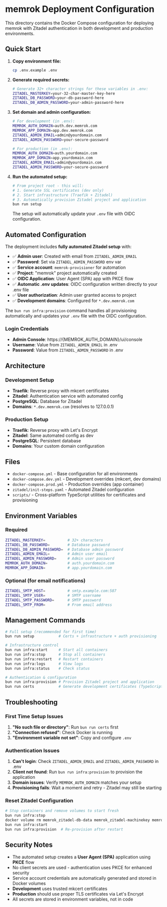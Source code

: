 # memrok Deployment Configuration

This directory contains the Docker Compose configuration for deploying memrok with Zitadel authentication in both development and production environments.

## Quick Start

1. **Copy environment file:**
   ```bash
   cp .env.example .env
   ```

2. **Generate required secrets:**
   ```bash
   # Generate 32+ character strings for these variables in .env:
   ZITADEL_MASTERKEY=your-32-char-master-key-here
   ZITADEL_DB_PASSWORD=your-db-password-here  
   ZITADEL_DB_ADMIN_PASSWORD=your-admin-password-here
   ```

3. **Set domain and admin configuration:**
   ```bash
   # For development (in .env):
   MEMROK_AUTH_DOMAIN=auth.dev.memrok.com
   MEMROK_APP_DOMAIN=app.dev.memrok.com
   ZITADEL_ADMIN_EMAIL=admin@yourdomain.com
   ZITADEL_ADMIN_PASSWORD=your-secure-password
   
   # For production (in .env):
   MEMROK_AUTH_DOMAIN=auth.yourdomain.com
   MEMROK_APP_DOMAIN=app.yourdomain.com
   ZITADEL_ADMIN_EMAIL=admin@yourdomain.com
   ZITADEL_ADMIN_PASSWORD=your-secure-password
   ```

4. **Run the automated setup:**
   ```bash
   # From project root - this will:
   # 1. Generate SSL certificates (dev only)
   # 2. Start infrastructure (Traefik + Zitadel)
   # 3. Automatically provision Zitadel project and application
   bun run setup
   ```
   
   The setup will automatically update your `.env` file with OIDC configuration.

## Automated Configuration

The deployment includes **fully automated Zitadel setup** with:

- ✅ **Admin user**: Created with email from `ZITADEL_ADMIN_EMAIL`
- ✅ **Password**: Set via `ZITADEL_ADMIN_PASSWORD` env var
- ✅ **Service account**: `memrok-provisioner` for automation
- ✅ **Project**: "memrok" project automatically created
- ✅ **OIDC Application**: User Agent (SPA) app with PKCE flow
- ✅ **Automatic .env updates**: OIDC configuration written directly to your .env file
- ✅ **User authorization**: Admin user granted access to project
- ✅ **Development domains**: Configured for `*.dev.memrok.com`

The `bun run infra:provision` command handles all provisioning automatically and updates your `.env` file with the OIDC configuration.

### Login Credentials

- **Admin Console**: https://{MEMROK_AUTH_DOMAIN}/ui/console
- **Username**: Value from `ZITADEL_ADMIN_EMAIL` in .env
- **Password**: Value from `ZITADEL_ADMIN_PASSWORD` in .env

## Architecture

### Development Setup
- **Traefik**: Reverse proxy with mkcert certificates
- **Zitadel**: Authentication service with automated config
- **PostgreSQL**: Database for Zitadel
- **Domains**: `*.dev.memrok.com` (resolves to 127.0.0.1)

### Production Setup  
- **Traefik**: Reverse proxy with Let's Encrypt
- **Zitadel**: Same automated config as dev
- **PostgreSQL**: Persistent database
- **Domains**: Your custom domain configuration

## Files

- `docker-compose.yml` - Base configuration for all environments
- `docker-compose.dev.yml` - Development overrides (mkcert, dev domains)
- `docker-compose.prod.yml` - Production overrides (app container)
- `zitadel/init-steps.yaml` - Automated Zitadel configuration
- `scripts/` - Cross-platform TypeScript utilities for certificates and provisioning

## Environment Variables

### Required
```bash
ZITADEL_MASTERKEY=          # 32+ characters
ZITADEL_DB_PASSWORD=        # Database password  
ZITADEL_DB_ADMIN_PASSWORD=  # Database admin password
ZITADEL_ADMIN_EMAIL=        # Admin user email
ZITADEL_ADMIN_PASSWORD=     # Admin user password
MEMROK_AUTH_DOMAIN=         # auth.yourdomain.com
MEMROK_APP_DOMAIN=          # app.yourdomain.com
```

### Optional (for email notifications)
```bash
ZITADEL_SMTP_HOST=          # smtp.example.com:587
ZITADEL_SMTP_USER=          # SMTP username
ZITADEL_SMTP_PASSWORD=      # SMTP password
ZITADEL_SMTP_FROM=          # From email address
```

## Management Commands

```bash
# Full setup (recommended for first time)
bun run setup           # Certs + infrastructure + auth provisioning

# Infrastructure control
bun run infra:start     # Start all containers
bun run infra:stop      # Stop all containers  
bun run infra:restart   # Restart containers
bun run infra:logs      # View logs
bun run infra:status    # Check status

# Authentication & configuration
bun run infra:provision # Provision Zitadel project and application
bun run certs           # Generate development certificates (TypeScript)
```

## Troubleshooting

### First Time Setup Issues
1. **"No such file or directory"**: Run `bun run certs` first
2. **"Connection refused"**: Check Docker is running
3. **"Environment variable not set"**: Copy and configure `.env`

### Authentication Issues  
1. **Can't login**: Check `ZITADEL_ADMIN_EMAIL` and `ZITADEL_ADMIN_PASSWORD` in .env
2. **Client not found**: Run `bun run infra:provision` to provision the application
3. **Domain issues**: Verify `MEMROK_AUTH_DOMAIN` matches your setup
4. **Provisioning fails**: Wait a moment and retry - Zitadel may still be starting

### Reset Zitadel Configuration
```bash
# Stop containers and remove volumes to start fresh
bun run infra:stop
docker volume rm memrok_zitadel-db-data memrok_zitadel-machinekey memrok_zitadel-pat
bun run infra:start
bun run infra:provision  # Re-provision after restart
```

## Security Notes

- The automated setup creates a **User Agent (SPA)** application using **PKCE** flow
- No client secrets are used - authentication uses PKCE for enhanced security
- Service account credentials are automatically generated and stored in Docker volumes
- **Development** uses trusted mkcert certificates
- **Production** should use proper TLS certificates via Let's Encrypt
- All secrets are stored in environment variables, not in code